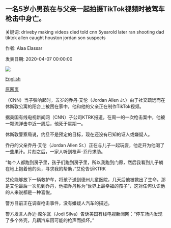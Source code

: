 ## 一名5岁小男孩在与父亲一起拍摄TikTok视频时被驾车枪击中身亡。

关键词: driveby making videos died told cnn 5yearold later ran shooting dad tiktok allen caught houston jordan son suspects

作者: Alaa Elassar

发表日期: 2020-04-07 00:00:00

![](https://cdn.cnn.com/cnnnext/dam/assets/200407114532-02-texas-5-year-old-died-super-tease.jpg)

[English](A%205-year-old%20has%20died%20after%20being%20caught%20in%20a%20drive-by%20shooting%20while%20making%20TikTok%20videos%20with%20his%20dad.md)

[原网页](https://edition.cnn.com/2020/04/07/us/texas-5-year-old-died-tiktok-videos-shooting-trnd/index.html)

（CNN）当子弹响起时，五岁的乔丹·艾伦（Jordan Allen Jr.）由于社交疏远而在休斯敦公寓的阳台上被困在家中，他和他的父亲正在制作TikTok视频。

据美国有线电视新闻网（CNN）子公司KTRK报道，在周一的一次枪击案中，他被一颗流弹击中近一周后，他死于星期一。

休斯敦警察局说，约旦不是预定的目标，现在还没有已知的证人或嫌疑人。

乔丹的父亲乔丹·艾伦（Jordan Allen Sr.）正在与儿子一起玩耍，他走开为他喝了一些果汁。片刻之后，一家人听到枪声-乔丹求助。

“每个人都跑到房子里，孩子们跑到房子里，所以我跑到门廊，然后我看到儿子躺在地上抱着他的头，寻求我的帮助，”艾伦告诉KTRK

艾伦能够放下一辆救护车，将孩子送到德州儿童医院，几天后他被救出了生命。那是艾伦最后一次见到乔丹，他把乔丹称为“世界上最幸福的孩子”，这对任何认识他的人来说都是一种喜悦。

警方目前正在调查枪击事件，没有嫌疑人汽车的描述。

警方发言人乔迪·席尔瓦（Jodi Silva）告诉美国有线电视新闻网：“停车场内发现了多个外壳，几辆汽车因可能的枪声而损坏。”